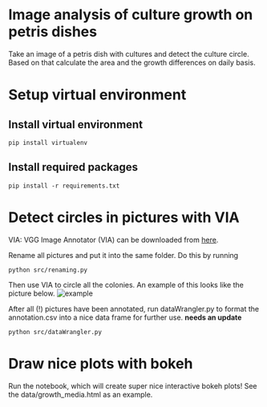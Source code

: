 # Image analysis of culture growth on petris dishes
Take an image of a petris dish with cultures and detect the culture circle. Based on that calculate the area and the growth differences on daily basis.

# Setup virtual environment
## Install virtual environment
```
pip install virtualenv
```

## Install required packages
```
pip install -r requirements.txt
```

# Detect circles in pictures with VIA
VIA: VGG Image Annotator (VIA)
can be downloaded from  [here](http://www.robots.ox.ac.uk/~vgg/software/via/).

Rename all pictures and put it into the same folder. Do this by running
```
python src/renaming.py
```

Then use VIA to circle all the colonies. An example of this looks like the picture below.
![example](test.png)

After all (!) pictures have been annotated, run dataWrangler.py to format the annotation.csv into a nice data frame for further use.
**needs an update**
```
python src/dataWrangler.py
```

# Draw nice plots with bokeh
Run the notebook, which will create super nice interactive bokeh plots!
See the data/growth_media.html as an example.

